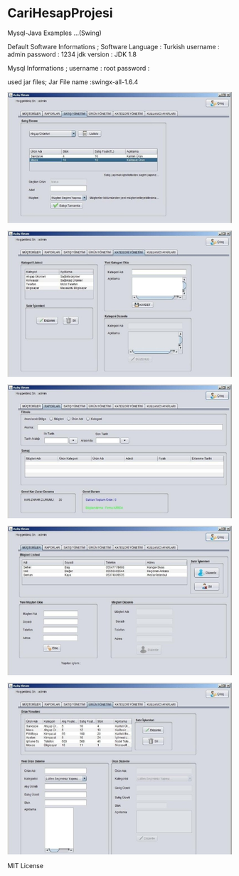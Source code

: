# CariHesapProjesi
Mysql-Java Examples ...(Swing)


Default Software Informations ;
Software Language : Turkish
username          : admin
password          : 1234
jdk version       : JDK 1.8

Mysql Informations ;
username          : root
password          : 

used jar files;
Jar File name     :swingx-all-1.6.4

![alt text](1.jpeg "Project Photo 1")

![alt text](2.jpeg "Project Photo 2")

![alt text](3.jpeg "Project Photo 3")

![alt text](4.jpeg "Project Photo 4")

![alt text](5.jpeg "Project Photo 5")


MIT License

